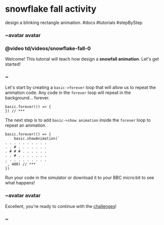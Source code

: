 # snowflake fall activity

design a blinking rectangle animation. #docs #tutorials #stepByStep

### ~avatar avatar

### @video td/videos/snowflake-fall-0

Welcome! This tutorial will teach how design a **snowfall animation**. Let's get started!

### ~

Let's start by creating a `basic->forever` loop that will allow us to repeat the animation code. Any code in the `forever` loop will repeat in the background... forever.

```
basic.forever(() => {
}) // ***
```

The next step is to add `basic->show animation` inside the `forever` loop to repeat an animation.

```
basic.forever(() => {
    basic.showAnimation(`
. . . . . . . . . .
. . # . . . . . . .
. # # # . . . . . .
. . # . . . . . . .
. . . . . . . . . .
`, 400) // ***
})
```

Run your code in the simulator or download it to your BBC micro:bit to see what happens!

### ~avatar avatar

Excellent, you're ready to continue with the [challenges](/microbit/lessons/snowflake-fall/challenges)!

### ~

